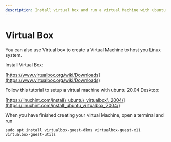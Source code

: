 ```yaml
---
description: Install virtual box and run a virtual Machine with ubuntu 20.04
---
```


# Virtual Box

You can also use Virtual box to create a Virtual Machine to host you Linux system.   


Install Virtual Box: 

[https://www.virtualbox.org/wiki/Downloads](https://www.virtualbox.org/wiki/Downloads) 

  
Follow this tutorial to setup a virtual machine with ubuntu 20.04 Desktop:   
  
 [https://linuxhint.com/install\_ubuntu\_virtualbox\_2004/](https://linuxhint.com/install_ubuntu_virtualbox_2004/)

When you have finished creating your virtual Machine, open a terminal and run 

```text
sudo apt install virtualbox-guest-dkms virtualbox-guest-x11 virtualbox-guest-utils
```

